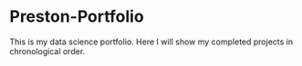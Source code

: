 # Preston-Portfolio

This is my data science portfolio. Here I will show my completed projects in chronological order.
